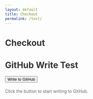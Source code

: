 ```yaml
---
layout: default
title: Checkout
permalink: /test/
---
```


# Checkout


  <title>GitHub Write Test</title>
  <style>
    h1 {
      color: #333;
    }

    button {
      background-color: #007bff;
      color: #fff;
      padding: 10px 20px;
      font-size: 16px;
      border: none;
      border-radius: 5px;
      cursor: pointer;
      transition: background-color 0.3s ease;
    }

    button:hover {
      background-color: #0056b3;
    }

    button:active {
      background-color: #003f7f;
    }

    #status {
      margin-top: 20px;
      font-size: 14px;
      color: #666;
    }
  </style>

  <h1>GitHub Write Test</h1>
  <button id="write-button">Write to GitHub</button>
  <p id="status">Click the button to start writing to GitHub.</p>

<script>
  document.getElementById("write-button").addEventListener("click", async () => {
    const status = document.getElementById("status");
    status.textContent = "Checking file...";

    // GitHub details
    const GITHUB_REPO = "m-cochran/Randomerr"; // Repository
    const FILE_PATH = "main/orders.json"; // File path
    const GITHUB_TOKEN = "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"; // Personal Access Token

    try {
      // GitHub API URL
      const url = `https://api.github.com/repos/${GITHUB_REPO}/contents/${FILE_PATH}`;

      // Check if the file exists
      const getFileResponse = await fetch(url, {
        headers: {
          Authorization: `Bearer ${GITHUB_TOKEN}`,
          Accept: "application/vnd.github.v3+json",
        },
      });

      if (getFileResponse.ok) {
        const fileData = await getFileResponse.json();
        status.textContent = "File found!";
        console.log(fileData); // Log the file data for debugging
      } else {
        const error = await getFileResponse.json();
        status.textContent = `Error: ${error.message}`; // Error message
        console.error("Error fetching file:", error);
      }
    } catch (error) {
      console.error("Request failed:", error);
      status.textContent = `Error: ${error.message}`;
    }
  });
</script>


